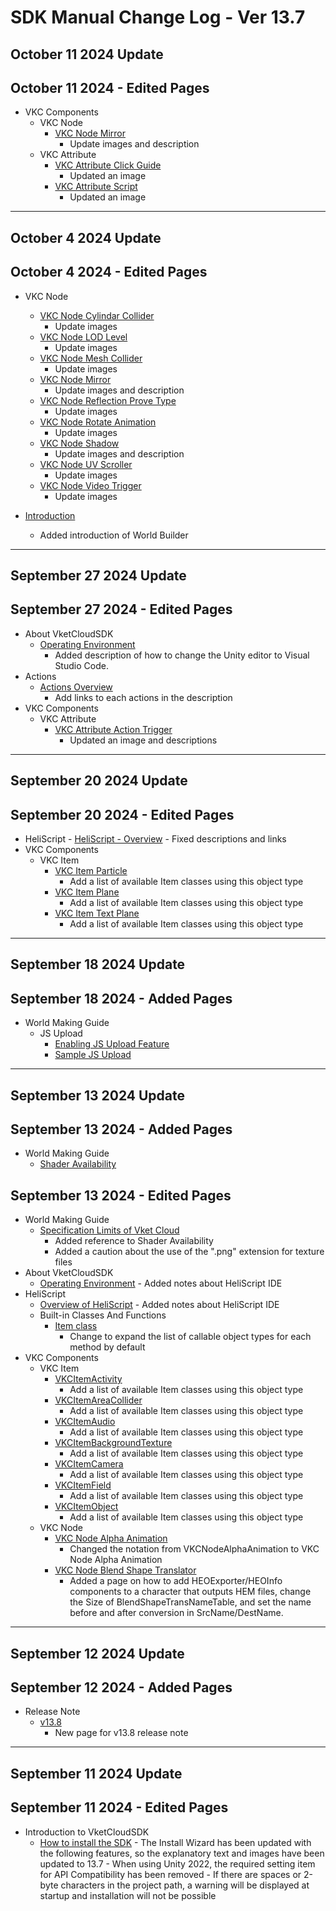 # SDK Manual Change Log - Ver 13.7

## October 11 2024 Update

## October 11 2024 - Edited Pages

- VKC Components
    - VKC Node
        - [VKC Node Mirror](https://vrhikky.github.io/VketCloudSDK_Documents/13.7/en/VKCComponents/VKCNodeMirror.html)
            - Update images and description
    - VKC Attribute
        - [VKC Attribute Click Guide](https://vrhikky.github.io/VketCloudSDK_Documents/latest/en/VKCComponents/VKCAttributeClickGuide.html)
            -  Updated an image
        - [VKC Attribute Script](https://vrhikky.github.io/VketCloudSDK_Documents/latest/en/VKCComponents/VKCAttributeScript.html)
            - Updated an image

---

## October 4 2024 Update

## October 4 2024 - Edited Pages
- VKC Node
    - [VKC Node Cylindar Collider](https://vrhikky.github.io/VketCloudSDK_Documents/13.7/en/VKCComponents/VKCNodeCylinderCollider.html)
        - Update images
    - [VKC Node LOD Level](https://vrhikky.github.io/VketCloudSDK_Documents/13.7/en/VKCComponents/VKCNodeLODLevel.html)
        - Update images
    - [VKC Node Mesh Collider](https://vrhikky.github.io/VketCloudSDK_Documents/13.7/en/VKCComponents/VKCNodeMeshCollider.html)
        - Update images
    - [VKC Node Mirror](https://vrhikky.github.io/VketCloudSDK_Documents/13.7/en/VKCComponents/VKCNodeMirror.html)
        - Update images and description
    - [VKC Node Reflection Prove Type](https://vrhikky.github.io/VketCloudSDK_Documents/13.7/en/VKCComponents/VKCNodeReflectionProbeType.html)
        - Update images
    - [VKC Node Rotate Animation](https://vrhikky.github.io/VketCloudSDK_Documents/13.7/en/VKCComponents/VKCNodeRotateAnimation.html)
        - Update images
    - [VKC Node Shadow](https://vrhikky.github.io/VketCloudSDK_Documents/13.7/en/VKCComponents/VKCNodeShadow.html)
        - Update images and description
    - [VKC Node UV Scroller](https://vrhikky.github.io/VketCloudSDK_Documents/13.7/en/VKCComponents/VKCNodeUVScroller.html)
        - Update images
    - [VKC Node Video Trigger](https://vrhikky.github.io/VketCloudSDK_Documents/13.7/en/VKCComponents/VKCNodeVideoTrigger.html)
        - Update images

- [Introduction](https://vrhikky.github.io/VketCloudSDK_Documents/13.7/en/index.html)
    - Added introduction of World Builder

---

## September 27 2024 Update

## September 27 2024 - Edited Pages

- About VketCloudSDK
    - [Operating Environment](https://vrhikky.github.io/VketCloudSDK_Documents/13.7/en/AboutVketCloudSDK/OperatingEnvironment.html)
        - Added description of how to change the Unity editor to Visual Studio Code.
- Actions
    - [Actions Overview](https://vrhikky.github.io/VketCloudSDK_Documents/13.7/en/Actions/ActionsOverview.html)
        - Add links to each actions in the description
- VKC Components
    - VKC Attribute
        - [VKC Attribute Action Trigger](https://vrhikky.github.io/VketCloudSDK_Documents/13.7/en/VKCComponents/VKCAttributeActionTrigger.html)
            - Updated an image and descriptions

---

## September 20 2024 Update

## September 20 2024 - Edited Pages

- HeliScript
      - [HeliScript - Overview](https://vrhikky.github.io/VketCloudSDK_Documents/13.7/en/hs/hs_overview.html)
          - Fixed descriptions and links
- VKC Components
    - VKC Item
        - [VKC Item Particle](https://vrhikky.github.io/VketCloudSDK_Documents/13.4/en/VKCComponents/VKCItemParticle.html)
            - Add a list of available Item classes using this object type
        - [VKC Item Plane](https://vrhikky.github.io/VketCloudSDK_Documents/13.4/en/VKCComponents/VKCItemPlane.html)
            - Add a list of available Item classes using this object type
        - [VKC Item Text Plane](https://vrhikky.github.io/VketCloudSDK_Documents/13.4/en/VKCComponents/VKCItemPlane.html)
            - Add a list of available Item classes using this object type

---

## September 18 2024 Update

## September 18 2024 - Added Pages

- World Making Guide
  - JS Upload
    - [Enabling JS Upload Feature](https://vrhikky.github.io/VketCloudSDK_Documents/13.7/en/WorldMakingGuide/JsUpload.html)
    - [Sample JS Upload](https://vrhikky.github.io/VketCloudSDK_Documents/13.7/en/WorldMakingGuide/JsUpload_Sample.html)

---

## September 13 2024 Update
    
## September 13 2024 - Added Pages

- World Making Guide
  - [Shader Availability](https://vrhikky.github.io/VketCloudSDK_Documents/13.7/en/WorldMakingGuide/ShaderAvailability.html)

## September 13 2024 - Edited Pages

- World Making Guide
  - [Specification Limits of Vket Cloud](https://vrhikky.github.io/VketCloudSDK_Documents/13.7/en/WorldMakingGuide/UnityGuidelines.html)
    - Added reference to Shader Availability
    - Added a caution about the use of the ".png" extension for texture files
- About VketCloudSDK
  - [Operating Environment](https://vrhikky.github.io/VketCloudSDK_Documents/13.7/en/AboutVketCloudSDK/OperatingEnvironment.html)
        - Added notes about HeliScript IDE
- HeliScript
  - [Overview of HeliScript](https://vrhikky.github.io/VketCloudSDK_Documents/13.7/en/HeliScript/Overview.html)
        - Added notes about HeliScript IDE
  - Built-in Classes And Functions
      - [Item class](https://vrhikky.github.io/VketCloudSDK_Documents/13.7/en/hs/hs_class_item.html)
          - Change to expand the list of callable object types for each method by default
- VKC Components
    - VKC Item
        - [VKCItemActivity](https://vrhikky.github.io/VketCloudSDK_Documents/13.7/en/VKCComponents/VKCItemActivity.html)
            - Add a list of available Item classes using this object type
        - [VKCItemAreaCollider](https://vrhikky.github.io/VketCloudSDK_Documents/13.7/en/VKCComponents/VKCItemAreaCollider.html)
            - Add a list of available Item classes using this object type
        - [VKCItemAudio](https://vrhikky.github.io/VketCloudSDK_Documents/13.7/en/VKCComponents/VKCItemAudio.html)
            - Add a list of available Item classes using this object type
        - [VKCItemBackgroundTexture](https://vrhikky.github.io/VketCloudSDK_Documents/13.7/en/VKCComponents/VKCItemBackgroundTexture.html)
            - Add a list of available Item classes using this object type
        - [VKCItemCamera](https://vrhikky.github.io/VketCloudSDK_Documents/13.7/en/VKCComponents/VKCItemCamera.html)
            - Add a list of available Item classes using this object type
        - [VKCItemField](https://vrhikky.github.io/VketCloudSDK_Documents/13.7/en/VKCComponents/VKCItemField.html)
            - Add a list of available Item classes using this object type
        - [VKCItemObject](https://vrhikky.github.io/VketCloudSDK_Documents/13.7/en/VKCComponents/VKCItemObject.html)
            - Add a list of available Item classes using this object type
    - VKC Node
        - [VKC Node Alpha Animation](https://vrhikky.github.io/VketCloudSDK_Documents/13.7/en/VKCComponents/VKCNodeAlphaAnimation.html)
            - Changed the notation from VKCNodeAlphaAnimation to VKC Node Alpha Animation
        - [VKC Node Blend Shape Translator](https://vrhikky.github.io/VketCloudSDK_Documents/13.7/en/VKCComponents/VKCNodeBlendShapeTranslator.html)
            - Added a page on how to add HEOExporter/HEOInfo components to a character that outputs HEM files, change the Size of BlendShapeTransNameTable, and set the name before and after conversion in SrcName/DestName.

---

## September 12 2024 Update

## September 12 2024 - Added Pages

- Release Note
  - [v13.8](https://vrhikky.github.io/VketCloudSDK_Documents/13.7/en/releasenote/releasenote-13.8.html)
    - New page for v13.8 release note

---

## September 11 2024 Update

## September 11 2024 - Edited Pages

- Introduction to VketCloudSDK
  - [How to install the SDK](https://vrhikky.github.io/VketCloudSDK_Documents/13.7/en/AboutVketCloudSDK/SetupSDK_external.html)
        - The Install Wizard has been updated with the following features, so the explanatory text and images have been updated to 13.7
           - When using Unity 2022, the required setting item for API Compatibility has been removed
           - If there are spaces or 2-byte characters in the project path, a warning will be displayed at startup and installation will not be possible
